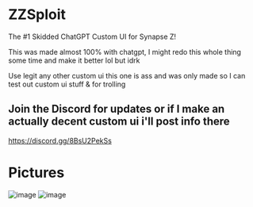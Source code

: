 # ZZSploit
The #1 Skidded ChatGPT Custom UI for Synapse Z!

This was made almost 100% with chatgpt, I might redo this whole thing some time and make it better lol but idrk

Use legit any other custom ui this one is ass and was only made so I can test out custom ui stuff & for trolling

## Join the Discord for updates or if I make an actually decent custom ui i'll post info there
https://discord.gg/8BsU2PekSs

# Pictures
![image](https://github.com/user-attachments/assets/7ae9f31d-9df6-4429-a371-350028dd7759)
![image](https://github.com/user-attachments/assets/eabf905e-73ea-4d15-9fd5-620c1622da6b)
